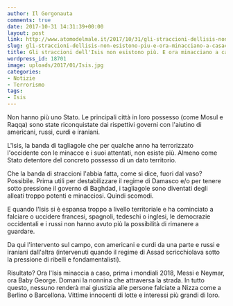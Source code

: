 ```yaml
---
author: Il Gorgonauta
comments: true
date: 2017-10-31 14:31:39+00:00
layout: post
link: http://www.atomodelmale.it/2017/10/31/gli-straccioni-dellisis-non-esistono-piu-e-ora-minacciano-a-casaccio/
slug: gli-straccioni-dellisis-non-esistono-piu-e-ora-minacciano-a-casaccio
title: Gli straccioni dell'Isis non esistono più. E ora minacciano a casaccio
wordpress_id: 18701
image: uploads/2017/01/Isis.jpg
categories:
- Notizie
- Terrorismo
tags:
- Isis
---
```


Non hanno più uno Stato. Le principali città in loro possesso (come Mosul e Raqqa) sono state riconquistate dai rispettivi governi con l'aiutino di americani, russi, curdi e iraniani.

L'Isis, la banda di tagliagole che per qualche anno ha terrorizzato l'occidente con le minacce e i suoi attentati, non esiste più. Almeno come Stato detentore del concreto possesso di un dato territorio.

Che la banda di straccioni l'abbia fatta, come si dice, fuori dal vaso? Possibile. Prima utili per destabilizzare il regime di Damasco e/o per tenere sotto pressione il governo di Baghdad, i tagliagole sono diventati degli alleati troppo potenti e minacciosi. Quindi scomodi.

E quando l'Isis si è espansa troppo a livello territoriale e ha cominciato a falciare o uccidere francesi, spagnoli, tedeschi o inglesi, le democrazie occidentali e i russi non hanno avuto più la possibilità di rimanere a guardare.

Da qui l'intervento sul campo, con americani e curdi da una parte e russi e iraniani dall'altra (intervenuti quando il regime di Assad scricchiolava sotto la pressione di ribelli e fondamentalisti).

Risultato? Ora l'Isis minaccia a caso, prima i mondiali 2018, Messi e Neymar, ora Baby George. Domani la nonnina che attraversa la strada. In tutto questo, nessuno renderà mai giustizia alle persone falciate a Nizza come a Berlino o Barcellona. Vittime innocenti di lotte e interessi più grandi di loro.
